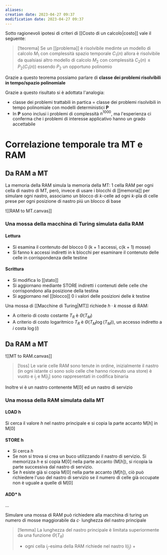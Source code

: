 ```yaml
---
aliases: 
creation date: 2023-04-27 09:37
modification date: 2023-04-27 09:37
---
```


Sotto ragionevoli ipotesi di criteri di [[Costo di un calcolo|costo]] vale il seguente:

>[!teorema]
>Se un [[problema]] è risolvibile medinte un modello di calcolo $M_{1}$ con complessità spazio temporale $C_{1}(n)$ allora è risolvibile da qualsiasi altro modello di calcolo $M_{2}$ con complessità $C_{2}(n) \leq P_{2}(C_{1}(n))$ essendo $P_{2}$ un opportuno polinomio

Grazie a questo teorema possiamo parlare di **classe dei problemi risolvibili in tempo/spazio polinomiale**


Grazie a questo risultato si è adottata l'analogia:
- classe dei problemi trattabili in partica = classe dei problemi risolvibili in tempo polinomiale con modelli deterministici **P**
- In **P** sono inclusi i problemi di complessità $n^{1000}$, ma l'esperienza ci conferma che i problemi di interesse applicativo hanno un grado accettabile

# Correlazione temporale tra MT e RAM
## Da RAM a MT
La memoria della RAM simula la memoria della MT:
1 cella RAM per ogni cella di nastro di MT, però, invece di usare i blocchi di [[memoria]] per simulare ogni nastro, associamo un blocco di $k$-celle ad ogni $k$-pla di celle prese per ogni posizione di nastro piú un blocco di base

![[RAM to MT.canvas]]
### Una mossa della macchina di Turing simulata dalla RAM
#### Lettura
- Si esamina il contenuto del blocco 0 (k + 1 accessi, c(k + 1) mosse)
- Si fanno k accessi indiretti in k blocchi per esaminare il contenuto delle celle in corrispondenza delle testine

#### Scrittura
- Si modifica lo [[stato]]
- Si aggiornano mediante STORE indiretti i contenuti delle celle che corrispondono alla posizione della testina
- Si aggiornano nel [[blocco]] 0 i valori delle posizioni delle $k$ testine

Una mossa di [[Macchine di Turing|MT]] richiede $h \cdot k$ mosse di RAM:
- A criterio di costo costante $T_{R}$ è $\Theta(T_{M})$
- A criterio di costo logaritmico $T_{R}$ è $\Theta(T_{M}\log(T_{M}))$, un accesso indiretto a $i$ costa $\log(i)$

## Da RAM a MT

![[MT to RAM.canvas]]

>[!oss]
>Le varie celle RAM sono tenute in ordine, inizialmente il nastro (in ogni istante ci sono solo celle che hanno ricevuto una store) è vuoto e $i_{j}$ e M[$i_j$] sono rappresentati in codifica binaria

Inoltre vi è un nastro contenente M[0] ed un nastro di servizio

### Una mossa della RAM simulata dalla MT
#### LOAD h
Si cerca il valore $h$ nel nastro principale e si copia la parte accanto M$[h]$ in M$[0]$

#### STORE h
- Si cerca $h$
- Se non si trova si crea un buco utilizzando il nastro di servizio. Si memorizza $h$ e si copia M$[0]$ nella parte accanto (M$[h]$), si ricopia la parte successiva dal nastro di servizio.
- Se $h$ esiste già si copia M$[0]$ nella parte accanto ($M[h]$), ciò può richiedere l'uso del nastro di servizio se il numero di celle già occupate non è uguale a quelle di M$[0]$

#### ADD* h
...


Simulare una mossa di RAM può richiedere alla macchina di turing un numero di mosse maggiorabile da $c \cdot$ lunghezza del nastro principale

>[!lemma]
>La lunghezza del nastro principale è limitata superiormente da una funzione $\Theta(T_{R})$
>- ogni cella $i_{j}$-esima della RAM richiede nel nastro l($i_{j}$) +  